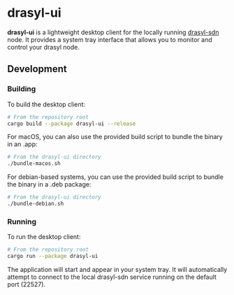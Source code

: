 # drasyl-ui

**drasyl-ui** is a lightweight desktop client for the locally running [drasyl-sdn](../drasyl-sdn) node. It provides a system tray interface that allows you to monitor and control your drasyl node.

## Development

### Building

To build the desktop client:

```bash
# From the repository root
cargo build --package drasyl-ui --release
```

For macOS, you can also use the provided build script to bundle the binary in an .app:

```bash
# From the drasyl-ui directory
./bundle-macos.sh
```

For debian-based systems, you can use the provided build script to bundle the binary in a .deb package:

```bash
# From the drasyl-ui directory
./bundle-debian.sh
```

### Running

To run the desktop client:

```bash
# From the repository root
cargo run --package drasyl-ui
```

The application will start and appear in your system tray. It will automatically attempt to connect to the local drasyl-sdn service running on the default port (22527).